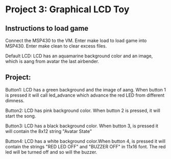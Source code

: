 # Project 3: Graphical LCD Toy 
## Instructions to load game
  Connect the MSP430 to the VM.
  Enter make load to load game into MSP430.
  Enter make clean to clear excess files.

  Default LCD: LCD has an aquamarine background color and an image, which is
  aang from avatar the last airbender. 

## Project:
   Button1: LCD has a green background and the image of aang. When button 1 is
   pressed it will call led_advance which advance the red LED from different
   dimness. 

   Button2: LCD has  pink background color. When button 2 is pressed, it will
   start the song.

   Button3: LCD has a black background color. When button 3, is pressed it
   will contain the 8x12 string "Avatar State"

   Button4: LCD has a white background color.When button 4, is pressed it will
   contain the strings "RED LED OFF" and "BUZZER OFF" in 11x16 font. The red
   led will be turned off and so will the buzzer.




